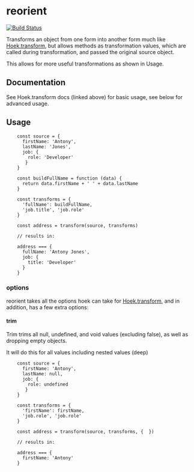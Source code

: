 # reorient

[![Build Status](https://travis-ci.org/desirable-objects/reorient.svg?branch=master)](https://travis-ci.org/desirable-objects/reorient)

Transforms an object from one form into another form much like [Hoek.transform](https://github.com/hapijs/hoek/blob/master/API.md#transformobj-transform-options), but allows methods as transformation values, which are called during transformation, and passed the original source object.

This allows for more useful transformations as shown in Usage.

## Documentation

See Hoek.transform docs (linked above) for basic usage, see below for advanced usage.

## Usage

```
    const source = {
      firstName: 'Antony',
      lastName: 'Jones',
      job: {
        role: 'Developer'
       }
    }
    
    const buildFullName = function (data) {
      return data.firstName + ' ' + data.lastName
    }

    const transforms = {
      'fullName': buildFullName,
      'job.title', 'job.role'
    }

    const address = transform(source, transforms)
    
    // results in:
    
    address === {
      fullName: 'Antony Jones',
      job: {
        title: 'Developer'
      }
    }
```

### options

reorient takes all the options hoek can take for
 [Hoek.transform](https://github.com/hapijs/hoek/blob/master/API.md#transformobj-transform-options), 
 and in addition, has a few extra options:

#### trim


Trim trims all null, undefined, and void values (excluding false), as well as dropping empty objects.

It will do this for all values including nested values (deep)

```
    const source = {
      firstName: 'Antony',
      lastName: null,
      job: {
        role: undefined
       }
    }

    const transforms = {
      'firstName': firstName,
      'job.role', 'job.role'
    }

    const address = transform(source, transforms, {  })

    // results in:
    
    address === {
      firstName: 'Antony'
    }
```
